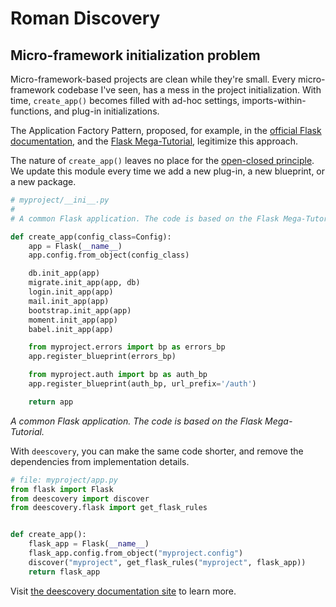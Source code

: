 <!--intro-start-->
# Roman Discovery

## Micro-framework initialization problem

Micro-framework-based projects are clean while they're small. Every micro-framework codebase I've seen, has a mess in the project initialization. With time, `create_app()` becomes filled with ad-hoc settings, imports-within-functions, and plug-in initializations.

The Application Factory Pattern, proposed, for example, in the [official Flask documentation](https://flask.palletsprojects.com/en/2.0.x/patterns/appfactories/), and the [Flask Mega-Tutorial](https://blog.miguelgrinberg.com/post/the-flask-mega-tutorial-part-xv-a-better-application-structure), legitimize this approach.

The nature of `create_app()` leaves no place for the [open-closed principle](https://blog.cleancoder.com/uncle-bob/2014/05/12/TheOpenClosedPrinciple.html). We update this module every time we add a new plug-in, a new blueprint, or a new package.

```python
# myproject/__ini__.py
#
# A common Flask application. The code is based on the Flask Mega-Tutorial.

def create_app(config_class=Config):
    app = Flask(__name__)
    app.config.from_object(config_class)

    db.init_app(app)
    migrate.init_app(app, db)
    login.init_app(app)
    mail.init_app(app)
    bootstrap.init_app(app)
    moment.init_app(app)
    babel.init_app(app)

    from myproject.errors import bp as errors_bp
    app.register_blueprint(errors_bp)

    from myproject.auth import bp as auth_bp
    app.register_blueprint(auth_bp, url_prefix='/auth')

    return app
```

_A common Flask application. The code is based on the Flask Mega-Tutorial._

With `deescovery`, you can make the same code shorter, and remove the dependencies from implementation details.

```python
# file: myproject/app.py
from flask import Flask
from deescovery import discover
from deescovery.flask import get_flask_rules


def create_app():
    flask_app = Flask(__name__)
    flask_app.config.from_object("myproject.config")
    discover("myproject", get_flask_rules("myproject", flask_app))
    return flask_app
```


<!--intro-end-->

Visit [the deescovery documentation site](https://imankulov.github.io/deescovery/) to learn more.

